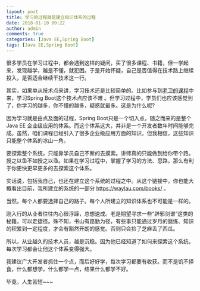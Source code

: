 ```yaml
---
layout: post
title: 学习的过程就是建立知识体系的过程
date: 2018-01-10 00:22
author: admin
comments: true
categories: [Java EE,Spring Boot]
tags: [Java EE,Spring Boot]
---
```


很多学员在学习过程中，都会遇到这样的疑问，买了很多课程、书籍，但一学起来，发现越学，越是不懂，就犯困。于是开始怀疑，自己是否值得在技术路上继续投入，是否适合继续干技术这一行。

<!-- more -->

其实，如果单从技术点来讲，学习技术还是比较简单的。比如参与到[老卫的课程](https://waylau.com/spring-boot-blog-video-release/)中来，学习Spring Boot这个技术点应该不难 。但学习过程中，学员们也应该感觉到了，你学习的越多，你不懂的越多，疑惑就最多。这是为什么呢?

因为学习就是由点及面的过程，Spring Boot只是一个切入点，随之而来的是整个 Java EE 企业级应用的体系。而这个体系这大，并非是一个开发者数年时间能够完成。虽然，咱们课程已经引入了很多企业级应用方面的知识，但我相信，这些知识只能整个体系的冰山一角。

要探索整个系统，只能靠学员自己不断的去摸索。讲师真的只能做到给你带个路。授之以鱼不如授之以渔。如果在学习过程中，掌握了学习的方法、思路，那么有利于你更快更早更多的去探索这个体系。

实话说，包括我自己，也还在建立这个系统的过程之中。从这个链接中，你也能大概看出目前，我所建立的系统的一部分 <https://waylau.com/books/> 。


当然，每个人都要选择自己的路子。每个人所建立的知识体系也不可能是一样的。


刚入行的从业者往往内心很浮躁，总想速成。老是期望寻求一些“辟邪剑谱”这类的秘籍，可以走捷径。殊不知，书山有路勤为径，有些事只能通过岁月的磨练、知识的积累到一定程度，才会有豁然开朗的感觉。否则只会捡了芝麻丢了西瓜。

所以，从业越久的技术人员，越是沉稳。因为他已经知道了如何来探索这个系统，每次学习都会让他这个体系变得强大。

我建议广大开发者抓住一个点，而后好好学，每次学习都要有收获。而不是饥不择食，什么都想学，什么都学一点，结果什么都学不好。

毕竟，人生苦短~~~
